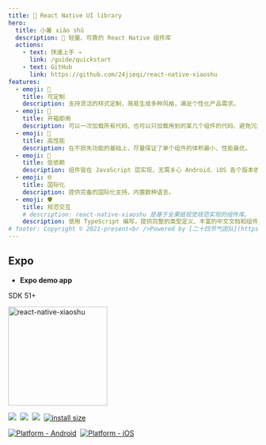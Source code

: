 ```yaml
---
title: 🌈 React Native UI library
hero:
  title: 小暑 xiǎo shǔ
  description: 🌈 轻量、可靠的 React Native 组件库
  actions:
    - text: 快速上手 →
      link: /guide/quickstart
    - text: GitHub
      link: https://github.com/24jieqi/react-native-xiaoshu
features:
  - emoji: 🔧
    title: 可定制
    description: 支持灵活的样式定制，简易生成多种风格，满足个性化产品需求。
  - emoji: 🧳
    title: 开箱即用
    description: 可以一次加载所有代码、也可以只加载用到的某几个组件的代码、避免冗余。
  - emoji: 🚀
    title: 高性能
    description: 在不损失功能的基础上，尽量保证了单个组件的体积最小、性能最优。
  - emoji: 🎨
    title: 低依赖
    description: 组件皆在 JavaScript 层实现，无需关心 Android、iOS 各个版本依赖问题。
  - emoji: 🌐
    title: 国际化
    description: 提供完备的国际化支持，内置数种语言。
  - emoji: 🛡
    title: 规范交互
    # description: react-native-xiaoshu 是基于全果链视觉规范实现的组件库。
    description: 使用 TypeScript 编写，提供完整的类型定义、丰富的中文文档和组件示例。
# footer: Copyright © 2021-present<br />Powered by [二十四节气团队](https://github.com/24jieqi).
---
```


<Home></Home>

<div class="home-expo">

## Expo

- **Expo demo app**

<div style="width:420px;">

SDK 51+

<img src="https://qr.expo.dev/eas-update?slug=exp&projectId=610e3121-d086-4484-8023-130dca7937ec&groupId=bacdef2d-c521-4faf-8b27-32707c3ac10a" alt="react-native-xiaoshu" width="200">

</div>

</div>

[xiaoshu-npm-url]: https://www.npmjs.com/package/@fruits-chain/react-native-xiaoshu

<div class="markdown-text-center">

[![](https://img.shields.io/npm/v/@fruits-chain/react-native-xiaoshu.svg)][xiaoshu-npm-url]&nbsp;
[![](https://img.shields.io/npm/dm/@fruits-chain/react-native-xiaoshu.svg)][xiaoshu-npm-url]&nbsp;
[![](https://img.shields.io/badge/language-typescript-blue.svg)](https://www.typescriptlang.org/)&nbsp;
[![install size](https://packagephobia.com/badge?p=@fruits-chain/react-native-xiaoshu)](https://packagephobia.com/result?p=@fruits-chain/react-native-xiaoshu)

[![Platform - Android](https://img.shields.io/badge/platform-Android-3ddc84.svg?logo=android)](https://www.android.com)&nbsp;
[![Platform - iOS](https://img.shields.io/badge/platform-iOS-000.svg?logo=apple)](https://developer.apple.com/ios)

</div>
